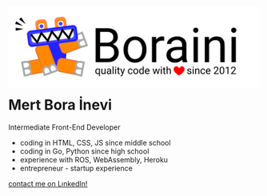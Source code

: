 ![logo](logo-full.svg)
<h1 style="margin-top: 0;">Mert Bora İnevi</h1>

Intermediate Front-End Developer

- coding in HTML, CSS, JS since middle school
- coding in Go, Python since high school
- experience with ROS, WebAssembly, Heroku
- entrepreneur - startup experience

[contact me on LınkedIn!](https://www.linkedin.com/in/boraini/)
